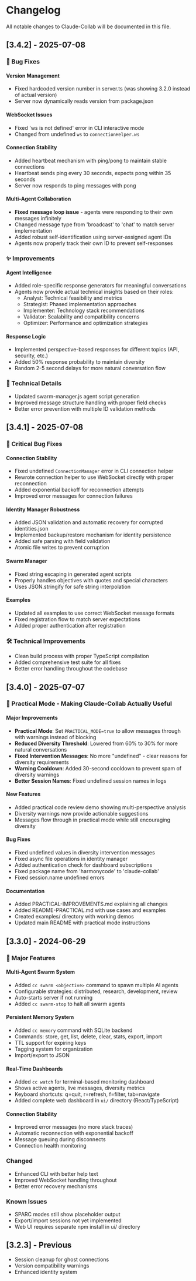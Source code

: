 # Changelog

All notable changes to Claude-Collab will be documented in this file.

## [3.4.2] - 2025-07-08

### 🐛 Bug Fixes

#### Version Management
- Fixed hardcoded version number in server.ts (was showing 3.2.0 instead of actual version)
- Server now dynamically reads version from package.json

#### WebSocket Issues
- Fixed 'ws is not defined' error in CLI interactive mode
- Changed from undefined `ws` to `connectionHelper.ws`

#### Connection Stability
- Added heartbeat mechanism with ping/pong to maintain stable connections
- Heartbeat sends ping every 30 seconds, expects pong within 35 seconds
- Server now responds to ping messages with pong

#### Multi-Agent Collaboration
- **Fixed message loop issue** - agents were responding to their own messages infinitely
- Changed message type from 'broadcast' to 'chat' to match server implementation
- Added robust self-identification using server-assigned agent IDs
- Agents now properly track their own ID to prevent self-responses

### ✨ Improvements

#### Agent Intelligence
- Added role-specific response generators for meaningful conversations
- Agents now provide actual technical insights based on their roles:
  - Analyst: Technical feasibility and metrics
  - Strategist: Phased implementation approaches
  - Implementer: Technology stack recommendations
  - Validator: Scalability and compatibility concerns
  - Optimizer: Performance and optimization strategies

#### Response Logic
- Implemented perspective-based responses for different topics (API, security, etc.)
- Added 50% response probability to maintain diversity
- Random 2-5 second delays for more natural conversation flow

### 🔧 Technical Details
- Updated swarm-manager.js agent script generation
- Improved message structure handling with proper field checks
- Better error prevention with multiple ID validation methods

## [3.4.1] - 2025-07-08

### 🐛 Critical Bug Fixes

#### Connection Stability
- Fixed undefined `ConnectionManager` error in CLI connection helper
- Rewrote connection helper to use WebSocket directly with proper reconnection
- Added exponential backoff for reconnection attempts
- Improved error messages for connection failures

#### Identity Manager Robustness
- Added JSON validation and automatic recovery for corrupted identities.json
- Implemented backup/restore mechanism for identity persistence
- Added safe parsing with field validation
- Atomic file writes to prevent corruption

#### Swarm Manager
- Fixed string escaping in generated agent scripts
- Properly handles objectives with quotes and special characters
- Uses JSON.stringify for safe string interpolation

#### Examples
- Updated all examples to use correct WebSocket message formats
- Fixed registration flow to match server expectations
- Added proper authentication after registration

### 🛠️ Technical Improvements
- Clean build process with proper TypeScript compilation
- Added comprehensive test suite for all fixes
- Better error handling throughout the codebase

## [3.4.0] - 2025-07-07

### 🎯 Practical Mode - Making Claude-Collab Actually Useful

#### Major Improvements
- **Practical Mode**: Set `PRACTICAL_MODE=true` to allow messages through with warnings instead of blocking
- **Reduced Diversity Threshold**: Lowered from 60% to 30% for more natural conversations
- **Fixed Intervention Messages**: No more "undefined" - clear reasons for diversity requirements
- **Warning Cooldown**: Added 30-second cooldown to prevent spam of diversity warnings
- **Better Session Names**: Fixed undefined session names in logs

#### New Features
- Added practical code review demo showing multi-perspective analysis
- Diversity warnings now provide actionable suggestions
- Messages flow through in practical mode while still encouraging diversity

#### Bug Fixes
- Fixed undefined values in diversity intervention messages
- Fixed async file operations in identity manager  
- Added authentication check for dashboard subscriptions
- Fixed package name from 'harmonycode' to 'claude-collab'
- Fixed session.name undefined errors

#### Documentation
- Added PRACTICAL-IMPROVEMENTS.md explaining all changes
- Added README-PRACTICAL.md with use cases and examples
- Created examples/ directory with working demos
- Updated main README with practical mode instructions

## [3.3.0] - 2024-06-29

### 🎉 Major Features

#### Multi-Agent Swarm System
- Added `cc swarm <objective>` command to spawn multiple AI agents
- Configurable strategies: distributed, research, development, review
- Auto-starts server if not running
- Added `cc swarm-stop` to halt all swarm agents

#### Persistent Memory System  
- Added `cc memory` command with SQLite backend
- Commands: store, get, list, delete, clear, stats, export, import
- TTL support for expiring keys
- Tagging system for organization
- Import/export to JSON

#### Real-Time Dashboards
- Added `cc watch` for terminal-based monitoring dashboard
- Shows active agents, live messages, diversity metrics
- Keyboard shortcuts: q=quit, r=refresh, f=filter, tab=navigate
- Added complete web dashboard in `ui/` directory (React/TypeScript)

#### Connection Stability
- Improved error messages (no more stack traces)
- Automatic reconnection with exponential backoff
- Message queuing during disconnects
- Connection health monitoring

### Changed
- Enhanced CLI with better help text
- Improved WebSocket handling throughout
- Better error recovery mechanisms

### Known Issues
- SPARC modes still show placeholder output
- Export/import sessions not yet implemented
- Web UI requires separate npm install in ui/ directory

## [3.2.3] - Previous
- Session cleanup for ghost connections
- Version compatibility warnings
- Enhanced identity system